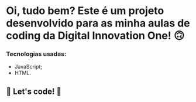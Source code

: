 # Oi, tudo bem? Este é um projeto desenvolvido para as minha aulas de coding da Digital Innovation One! 🙃

### Tecnologias usadas:

* JavaScript;
* HTML.

## 🚀 Let's code! 🚀
